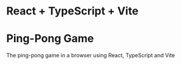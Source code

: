 # React + TypeScript + Vite

# Ping-Pong Game

The ping-pong game in a browser using React, TypeScript and Vite